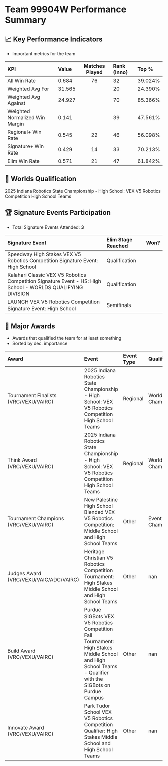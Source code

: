 # Team 99904W Performance Summary

## 📈 Key Performance Indicators
- Important metrics for the team

| KPI | Value | Matches Played | Rank (Inno) | Top % |
|:---|:-----|:--------------:|:----|:-----|
| All Win Rate | 0.684 | 76 | 32 | 39.024% |
| Weighted Avg For | 31.565 |  | 20 | 24.390% |
| Weighted Avg Against | 24.927 |  | 70 | 85.366% |
| Weighted Normalized Win Margin | 0.141 |  | 39 | 47.561% |
| Regional+ Win Rate | 0.545 | 22 | 46 | 56.098% |
| Signature+ Win Rate | 0.429 | 14 | 33 | 70.213% |
| Elim Win Rate | 0.571 | 21 | 47 | 61.842% |


## 🎯 Worlds Qualification
2025 Indiana Robotics State Championship - High School: VEX V5 Robotics Competition High School Teams

## 🏆 Signature Events Participation
- Total Signature Events Attended: **3**

| Signature Event | Elim Stage Reached | Won? |
|:----------------|:-------------------|:----|
| Speedway High Stakes VEX V5 Robotics Competition Signature Event: High School | Qualification |  |
| Kalahari Classic VEX V5 Robotics Competition Signature Event - HS: High School - WORLDS QUALIFYING DIVISION | Qualification |  |
| LAUNCH VEX V5 Robotics Competition Signature Event: High School | Semifinals |  |


## 🥇 Major Awards
- Awards that qualified the team for at least something
- Sorted by dec. importance

| Award | Event | Event Type | Qualification |
|:------|:------|:-----------|:--------------|
| Tournament Finalists (VRC/VEXU/VAIRC) | 2025 Indiana Robotics State Championship - High School: VEX V5 Robotics Competition High School Teams | Regional | World Championship |
| Think Award (VRC/VEXU/VAIRC) | 2025 Indiana Robotics State Championship - High School: VEX V5 Robotics Competition High School Teams | Regional | World Championship |
| Tournament Champions (VRC/VEXU/VAIRC) | New Palestine High School Blended VEX V5 Robotics Competition: Middle School and High School Teams | Other | Event Region Championship |
| Judges Award (VRC/VEXU/VAIC/ADC/VAIRC) | Heritage Christian V5 Robotics Competition Tournament: High Stakes Middle School and High School Teams | Other | nan |
| Build Award (VRC/VEXU/VAIRC) | Purdue SIGBots VEX V5 Robotics Competition Fall Tournament: High Stakes Middle School and High School Teams - Qualifier with the SIGBots on Purdue Campus | Other | nan |
| Innovate Award (VRC/VEXU/VAIRC) | Park Tudor School VEX V5 Robotics Competition Qualifier: High Stakes Middle School and High School Teams | Other | nan |

